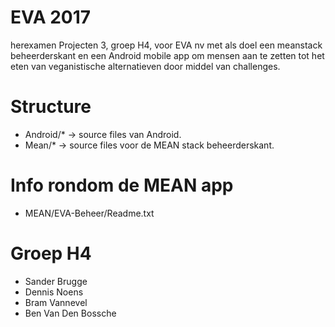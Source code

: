 # EVA 2017

herexamen Projecten 3, groep H4, voor EVA nv met als doel een meanstack beheerderskant en een Android mobile app om mensen aan te zetten tot het eten van veganistische alternatieven door middel van challenges.

# Structure

* Android/* -> source files van Android.
* Mean/* -> source files voor de MEAN stack beheerderskant.

# Info rondom de MEAN app
* MEAN/EVA-Beheer/Readme.txt

# Groep H4

* Sander Brugge
* Dennis Noens
* Bram Vannevel
* Ben Van Den Bossche
